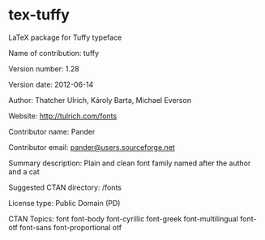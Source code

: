 tex-tuffy
=========

LaTeX package for Tuffy typeface

Name of contribution: tuffy

Version number: 1.28

Version date: 2012-06-14

Author: Thatcher Ulrich, Károly Barta, Michael Everson

Website: http://tulrich.com/fonts

Contributor name: Pander

Contributor email: pander@users.sourceforge.net

Summary description: Plain and clean font family named after the author and a cat

Suggested CTAN directory: /fonts

License type: Public Domain (PD)

CTAN Topics: font font-body font-cyrillic font-greek font-multilingual font-otf font-sans font-proportional otf
